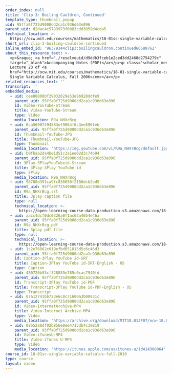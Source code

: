 ```yaml
---
order_index: null
title: 'Clip 3: Boiling Cauldron, Continued'
template_type: thumbnail_popup
uid: 95ffa0f725d9000dd2ca1c936d63e896
parent_uid: d2dac4c5783973f0083cdd3859d4cda5
technical_location: >-
  https://ocw.mit.edu/courses/mathematics/18-01sc-single-variable-calculus-fall-2010/unit-3-the-definite-integral-and-its-applications/part-c-average-value-probability-and-numerical-integration/session-61-integrals-and-weighted-averages/clip-3-boiling-cauldron-continued
short_url: clip-3-boiling-cauldron-continued
inline_embed_id: '96379344clip3:boilingcauldron,continued66588762'
about_this_resource_text: >-
  <p>&raquo; <a href="./resolveuid/d9ddb3fceb1e2ced3dd2468d2754279c"
  target="_blank">Accompanying Notes (PDF)</a></p><p class="scholar_medsm">From
  Lecture 23 of <a
  href="http://ocw.mit.edu/courses/mathematics/18-01-single-variable-calculus-fall-2006/video-lectures/"><em>18.01
  Single Variable Calculus, Fall 2006</em></a></p>
related_resources_text: ''
transcript: ''
embedded_media:
  - uid: cee88808bf29032029e53e9b928ddfe9
    parent_uid: 95ffa0f725d9000dd2ca1c936d63e896
    id: Video-YouTube-Stream
    title: Video-YouTube-Stream
    type: Video
    media_location: R9a_NHXrBcg
  - uid: 0ca56907494583ef9064f6c3ee596feb
    parent_uid: 95ffa0f725d9000dd2ca1c936d63e896
    id: Thumbnail-YouTube-JPG
    title: Thumbnail-YouTube-JPG
    type: Thumbnail
    media_location: 'https://img.youtube.com/vi/R9a_NHXrBcg/default.jpg'
  - uid: b0fbaa2da4be1d51c3a1ee02d3c74b94
    parent_uid: 95ffa0f725d9000dd2ca1c936d63e896
    id: 3Play-3PlayYouTubeid-Stream
    title: 3Play-3Play YouTube id
    type: 3Play
    media_location: R9a_NHXrBcg
  - uid: 96788d391ca9fc838650f2186dcb2bd5
    parent_uid: 95ffa0f725d9000dd2ca1c936d63e896
    id: R9a_NHXrBcg.srt
    title: 3play caption file
    type: null
    technical_location: >-
      https://open-learning-course-data-production.s3.amazonaws.com/18-01sc-single-variable-calculus-fall-2010/c714f632e4ef635620d2ffc9f9578fc7_R9a_NHXrBcg.srt
  - uid: aacc4dcf0dc0326a0f1ac63a4654e46a
    parent_uid: 95ffa0f725d9000dd2ca1c936d63e896
    id: R9a_NHXrBcg.pdf
    title: 3play pdf file
    type: null
    technical_location: >-
      https://open-learning-course-data-production.s3.amazonaws.com/18-01sc-single-variable-calculus-fall-2010/f97511cf314e02a809fc7de2cd8aaff5_R9a_NHXrBcg.pdf
  - uid: 1c2e76862c619efbd051813d5c6c46d3
    parent_uid: 95ffa0f725d9000dd2ca1c936d63e896
    id: Caption-3Play YouTube id-SRT
    title: Caption-3Play YouTube id-SRT-English - US
    type: Caption
  - uid: 480720b93cf328839e785c0cac7940fd
    parent_uid: 95ffa0f725d9000dd2ca1c936d63e896
    id: Transcript-3Play YouTube id-PDF
    title: Transcript-3Play YouTube id-PDF-English - US
    type: Transcript
  - uid: 07a12741bb723e6c0c71600a3b00831c
    parent_uid: 95ffa0f725d9000dd2ca1c936d63e896
    id: Video-InternetArchive-MP4
    title: Video-Internet Archive-MP4
    type: Video
    media_location: 'https://archive.org/download/MIT18.01JF07/ocw-18.01-f07-lec23_300k.mp4'
  - uid: 08b52a8df02b856e0ee4715db4c3e819
    parent_uid: 95ffa0f725d9000dd2ca1c936d63e896
    id: Video-iTunesU-MP4
    title: Video-iTunes U-MP4
    type: Video
    media_location: 'https://itunes.apple.com/us/itunes-u/id414308064'
course_id: 18-01sc-single-variable-calculus-fall-2010
type: course
layout: video
---
```


